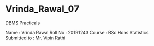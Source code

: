 # Vrinda_Rawal_07
DBMS Practicals

Name : Vrinda Rawal
Roll No : 20191243
Course : BSc Hons Statistics 
Submitted to : Mr. Vipin Rathi

